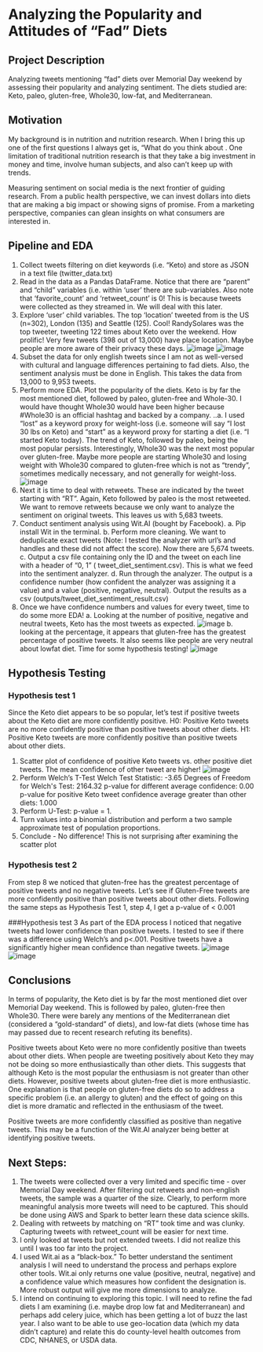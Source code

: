 # Analyzing the Popularity and Attitudes of “Fad” Diets

## Project Description
Analyzing tweets mentioning “fad” diets over Memorial Day weekend by assessing their popularity and analyzing sentiment. The diets studied are: Keto, paleo, gluten-free, Whole30, low-fat, and Mediterranean.

## Motivation
My background is in nutrition and nutrition research. When I bring this up one of the first questions I always get is, “What do you think about <insert fad diet>. One limitation of traditional nutrition research is that they take a big investment in money and time, involve human subjects, and also can’t keep up with trends.

Measuring sentiment on social media is the next frontier of guiding research. From a public health perspective, we can invest dollars into diets that are making a big impact or showing signs of promise. From a marketing perspective, companies can glean insights on what consumers are interested in.

## Pipeline and EDA
1. Collect tweets filtering on diet keywords (i.e. “Keto) and store as JSON in a text file (twitter_data.txt)
2. Read in the data as a Pandas DataFrame. Notice that there are “parent” and “child” variables (i.e. within ‘user’ there are sub-variables. Also note that ‘favorite_count’ and ‘retweet_count’ is 0! This is because tweets were collected as they streamed in. We will deal with this later.
3. Explore ‘user’ child variables. The top ‘location’ tweeted from is the US (n=302), London (135) and Seattle (125). Cool! RandySolares was the top tweeter, tweeting 122 times about Keto over the weekend. How prolific! Very few tweets (398 out of 13,000) have place location. Maybe people are more aware of their privacy these days.
![image](images/top_locations.png)
![image](images/top_users.png)
4. Subset the data for only english tweets since I am not as well-versed with cultural and language differences pertaining to fad diets. Also, the sentiment analysis must be done in English. This takes the data from 13,000 to 9,953 tweets.
5. Perform more EDA. Plot the popularity of the diets. Keto is by far the most mentioned diet, followed by paleo, gluten-free and Whole-30. I would have thought Whole30 would have been higher because #Whole30 is an official hashtag and backed by a company.
..a. I used “lost” as a keyword proxy for weight-loss (i.e. someone will say “I lost 30 lbs on Keto) and “start” as a keyword proxy for starting a diet (i.e. “I started Keto today). The trend of Keto, followed by paleo, being the most popular persists. Interestingly, Whole30 was the next most popular over gluten-free. Maybe more people are starting Whole30 and losing weight with Whole30 compared to gluten-free which is not as “trendy”, sometimes medically necessary, and not generally for weight-loss.
![image](images/Popularity_of_fad_diets.png)
6. Next it is time to deal with retweets. These are indicated by the tweet starting with “RT”. Again, Keto followed by paleo is the most retweeted. We want to remove retweets because we only want to analyze the sentiment on original tweets. This leaves us with 5,683 tweets.
7. Conduct sentiment analysis using Wit.AI (bought by Facebook).
    a. Pip install Wit in the terminal.
    b. Perform more cleaning. We want to deduplicate exact tweets (Note: I tested the analyzer with url’s and handles and these did not affect the score). Now there are 5,674 tweets.
    c. Output a csv file containing only the ID and the tweet on each line with a header of “0, 1” ( tweet_diet_sentiment.csv). This is what we feed into the sentiment analyzer.
    d. Run through the analyzer. The output is a confidence number (how confident the analyzer was assigning it a value) and a value (positive, negative, neutral). Output the results as a csv (outputs/tweet_diet_sentiment_result.csv)
7. Once we have confidence numbers and values for every tweet, time to do some more EDA!
    a. Looking at the number of positive, negative and neutral tweets, Keto has the most tweets as expected.
![image](images/Keto_diet_sentiment.png)
    b. looking at the percentage, it appears that gluten-free has the greatest percentage of positive tweets. It also seems like people are very neutral about lowfat diet. Time for some hypothesis testing!
![image](images/Percent_Values_Tweets_by_Diet.png)

## Hypothesis Testing
### Hypothesis test 1
Since the Keto diet appears to be so popular, let’s test if positive tweets about the Keto diet are more confidently positive. H0: Positive Keto tweets are no more confidently positive than positive tweets about other diets. H1: Positive Keto tweets are more confidently positive than positive tweets about other diets.
1. Scatter plot of confidence of positive Keto tweets vs. other positive diet tweets. The mean confidence of other tweet are higher!
![image](images/Confidence_of_Pos_Keto.png)
2. Perform Welch’s T-Test
Welch Test Statistic: -3.65
Degrees of Freedom for Welch's Test: 2164.32
p-value for different average confidence: 0.00
p-value for positive Keto tweet confidence average greater than other diets: 1.000
3. Perform U-Test: p-value = 1.
4. Turn values into a binomial distribution and perform a two sample approximate test of population proportions.
5. Conclude - No difference! This is not surprising after examining the scatter plot

### Hypothesis test 2
From step 8 we noticed that gluten-free has the greatest percentage of positive tweets and no negative tweets. Let’s see if Gluten-Free tweets are more confidently positive than positive tweets about other diets. Following the same steps as Hypothesis Test 1, step 4, I get a p-value of < 0.001

###Hypothesis test 3
As part of the EDA process I noticed that negative tweets had lower confidence than positive tweets. I tested to see if there was a difference using Welch’s and p<.001. Positive tweets have a significantly higher mean confidence than negative tweets.
![image](images/Confidence_box_plots.png)
![image](images/Confidence_of_Pos.png)


## Conclusions
In terms of popularity, the Keto diet is by far the most mentioned diet over Memorial Day weekend. This is followed by paleo, gluten-free then Whole30. There were barely any mentions of the Mediterranean diet (considered a “gold-standard” of diets), and low-fat diets (whose time has may passed due to recent research refuting its benefits).

Positive tweets about Keto were no more confidently positive than tweets about other diets. When people are tweeting positively about Keto they may not be doing so more enthusiastically than other diets. This suggests that although Keto is the most popular the enthusiasm is not greater than other diets. However, positive tweets about gluten-free diet is more enthusiastic. One explanation is that people on gluten-free diets do so to address a specific problem (i.e. an allergy to gluten) and the effect of going on this diet is more dramatic and reflected in the enthusiasm of the tweet.

Positive tweets are more confidently classified as positive than negative tweets. This may be a function of the Wit.AI analyzer being better at identifying positive tweets.

## Next Steps:
1. The tweets were collected over a very limited and specific time - over Memorial Day weekend. After filtering out retweets and non-english tweets, the sample was a quarter of the size. Clearly, to perform more meaningful analysis more tweets will need to be captured. This should be done using AWS and Spark to better learn these data science skills.  
2. Dealing with retweets by matching on “RT” took time and was clunky. Capturing tweets with retweet_count will be easier for next time.
3. I only looked at tweets but not extended tweets. I did not realize this until I was too far into the project.
4. I used Wit.ai as a “black-box.” To better understand the sentiment analysis I will need to understand the process and perhaps explore other tools. Wit.ai only returns one value (positive, neutral, negative) and a confidence value which measures how confident the designation is.  More robust output will give me more dimensions to analyze.
5. I intend on continuing to exploring this topic. I will need to refine the fad diets I am examining (i.e. maybe drop low fat and Mediterranean) and perhaps add celery juice, which has been getting a lot of buzz the last year. I also want to be able to use geo-location data (which my data didn’t capture) and relate this do county-level health outcomes from CDC, NHANES, or USDA data.
